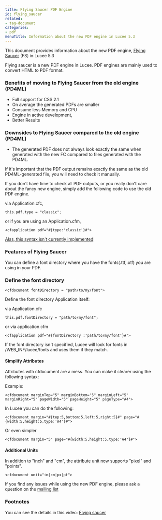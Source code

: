 ```yaml
---
title: Flying Saucer PDF Engine
id: flying_saucer
related:
- tag-document
categories:
- pdf
menuTitle: Information about the new PDF engine in Lucee 5.3
---
```


This document provides information about the new PDF engine, [Flying Saucer](https://github.com/flyingsaucerproject/flyingsaucer) (FS) in Lucee 5.3


Flying saucer is a new PDF engine in Lucee. PDF engines are mainly used to convert HTML to PDF format.


### Benefits of moving to Flying Saucer from the old engine (PD4ML) ###

* Full support for CSS 2.1
* On average the generated PDFs are smaller
* Consume less Memory and CPU
* Engine in active development,
* Better Results

### Downsides to Flying Saucer compared to the old engine (PD4ML) ###

* The generated PDF does not always look exactly the same when generated with the new FC compared to files generated with the PD4ML.

If it's important that the PDF output remains exactly the same as the old PD4ML-generated file, you will need to check it manually.

If you don't have time to check all PDF outputs, or you really don't care about the fancy new engine, simply add the following code to use the old PDF engine.

via Application.cfc,

```luceescript
this.pdf.type = "classic";
```

or if you are using an Application.cfm, 

```lucee
<cfapplication pdf="#{type:'classic'}#">
```

[Alas, this syntax isn't currently implemented](https://luceeserver.atlassian.net/browse/LDEV-2212)

### Features of Flying Saucer ###

You can define a font directory where you have the fonts(.ttf,.otf) you are using in your PDF.

### Define the font directory ####
```lucee
<cfdocument fontDirectory = "path/to/my/font">
```

Define the font directory Application itself:

via  Application.cfc

```luceescript 
this.pdf.fontDirectory = "path/to/my/font";
``` 

or via application.cfm
```lucee
<cfapplication pdf="#{fontDirectory	:'path/to/my/font'}#">
``` 

If the font directory isn't specified, Lucee will look for fonts in /WEB_INF/lucee/fonts and uses them if they match.


#### Simplify Attributes ####

Attributes with cfdocument are a mess. You can make it clearer using the following syntax:

Example:
```lucee
<cfdocument marginTop="5" marginBottom="5" marginLeft="5" marginRight="5" pageWidth="5" pageHeight="5" pageType="A4">
```

In Lucee you can do the following:

```lucee
<cfdocument margin="#{top:5,bottom:5,left:5,right:5}#" page="#{width:5,height:5,type:'A4'}#">
```

Or even simpler

```lucee
<cfdocument margin="5" page="#{width:5,height:5,type:'A4'}#">
```


#### Additional Units ####

In addition to "inch" and "cm", the attribute unit now supports "pixel" and "points".
```lucee
<cfdocument unit="in|cm|px|pt">
```

If you find any issues while using the new PDF engine, please ask a question on the [mailing list](https://dev.lucee.org/) 

### Footnotes ###

You can see the details in this video:
[Flying saucer](https://www.youtube.com/watch?v=B3Yfa8SUKKg)
